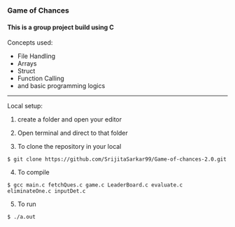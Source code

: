 ### Game of Chances

#### This is a group project build using C

Concepts used:
- File Handling
- Arrays
- Struct
- Function Calling
- and basic programming logics

----
Local setup:
1. create a folder and open your editor
2. Open terminal and direct to that folder

3. To clone the repository in your local
```
$ git clone https://github.com/SrijitaSarkar99/Game-of-chances-2.0.git
```
4. To compile 
```
$ gcc main.c fetchQues.c game.c LeaderBoard.c evaluate.c eliminateOne.c inputDet.c
```
5. To run 
```
$ ./a.out
```
 

